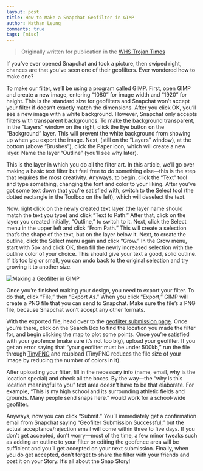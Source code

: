 ```yaml
---
layout: post
title: How to Make a Snapchat Geofilter in GIMP
author: Nathan Leung
comments: true
tags: [misc]
---
```

> Originally written for publication in the [WHS Trojan Times](http://whstrojantimes.wix.com/ttimes)

If you've ever opened Snapchat and took a picture, then swiped right, chances are that you’ve seen one of their geofilters.
Ever wondered how to make one?

To make our filter, we’ll be using a program called GIMP.  First, open GIMP and create  a new image, entering “1080” for
image width and “1920” for height.  This is the standard size for geofilters and Snapchat won’t accept your filter if 
doesn’t exactly match the dimensions.  After you click OK, you’ll see a new image with a white background.  However, 
Snapchat only accepts filters with transparent backgrounds.  To make the background transparent, in the “Layers” window 
on the right, click the Eye button on the “Background” layer.  This will prevent the white background from showing up when 
you export the image.  Next, (still on the “Layers” window), at the bottom (above “Brushes”), click the Paper icon, which
will create a new layer.  Name the layer “Outline” (you’ll see why later).

This is the layer in which you do all the filter art.  In this article, we’ll go over making a basic text filter but 
feel free to do something else—this is the step that requires the most creativity.  Anyways, to begin, click the “Text” 
tool and type something, changing the font and color to your liking.  After you’ve got some text down that you’re satisfied
with, switch to the Select tool (the dotted rectangle in the Toolbox on the left), which will deselect the text.

Now, right click on the newly created text layer (the layer name should match the text you type) and click “Text to Path.”
After that, click on the layer you created initially, “Outline,” to switch to it.  Next, click the Select menu in the upper
left and click “From Path.”  This will create a selection that’s the shape of the text, but on the layer below it.
Next, to create the outline, click the Select menu again and click “Grow.”  In the Grow menu, start with 5px and click OK,
then fill the newly increased selection with the outline color of your choice.  This should give your text a good, solid
outline.  If it’s too big or small, you can undo back to the original selection and try growing it to another size.

![Making a Geofilter in GIMP](http://i.imgur.com/LPorWnB.png)

Once you’re finished making your design, you need to export your filter.  To do that, click “File,” then “Export As.”
When you click “Export,” GIMP will create a PNG file that you can send to Snapchat.  Make sure the file’s a PNG file,
because Snapchat won’t accept any other formats.

With the exported file, head over to the [geofilter submission page](https://www.snapchat.com/geofilters/submit.html).
Once you’re there, click on the Search Box to find the location you made the filter for, and begin clicking the map to
plot some points.  Once you’re satisfied with your geofence (make sure it’s not too big), upload your geofilter.  If you
get an error saying that “your geofilter must be under 500kb,” run the file through [TinyPNG](https://tinypng.com/)
and reupload (TinyPNG reduces the file size of your image by reducing the number of colors in it).

After uploading your filter, fill in the necessary info (name, email, why is the location special) and check all the boxes.
By the way—the “why is this location meaningful to you” text area doesn’t have to be that elaborate.  For example,
“This is my high school and its surrounding athletic fields and grounds. Many people send snaps here.” would work for a
school-wide geofilter.

Anyways, now you can click “Submit.”  You’ll immediately get a confirmation email from Snapchat saying “Geofilter Submission
Successful,” but the actual acceptance/rejection email will come within three to five days.  If you don’t get accepted,
don’t worry—most of the time, a few minor tweaks such as adding an outline to your filter or editing the geofence area
will be sufficient and you’ll get accepted on your next submission.  Finally, when you do get accepted, don’t forget to
share the filter with your friends and post it on your Story.  It’s all about the Snap Story!
